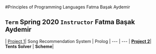 #Principles of Programming Languages  Fatma Başak Aydemir
## `Term` Spring 2020  `Instructor` Fatma Başak Aydemir
  | [Project 1](https://github.com/irem-zeynep/University_Projects/tree/master/Cmpe260/Project1)| Song Recommendation System | Prolog |
  --- | ---
  | [**Project 2**](https://github.com/irem-zeynep/University_Projects/tree/master/Cmpe260/Project2)| **Tents Solver** | **Scheme**|
